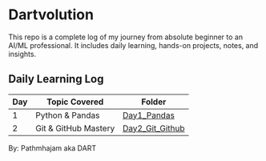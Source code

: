 # Dartvolution 

This repo is a complete log of my journey from absolute beginner to an AI/ML professional. It includes daily learning, hands-on projects, notes, and insights.

## Daily Learning Log
| Day | Topic Covered             | Folder               |
|-----|---------------------------|----------------------|
| 1   | Python & Pandas | [Day1_Pandas](<./Daily Progress/Day 1 - Pandas>) |
| 2   | Git & GitHub Mastery| [Day2_Git_Github](<./Daily Progress/Day 2 - Git and Github>) |


By: 
Pathmhajam aka DART
